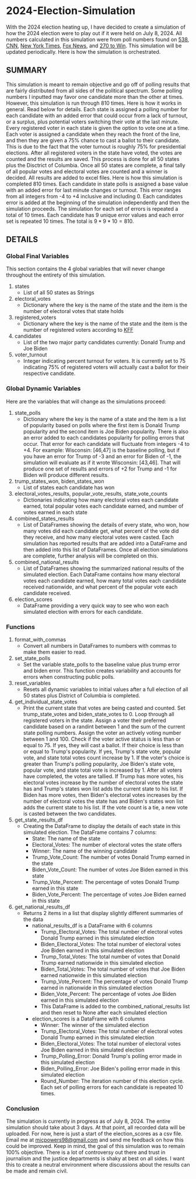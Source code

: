 # 2024-Election-Simulation
With the 2024 election heating up, I have decided to create a simulation of how the 2024 election were to play out if it were held on July 8, 2024. All numbers calculated in this simulation were from poll numbers found on [538](https://projects.fivethirtyeight.com/polls/president-general/2024/), [CNN](https://www.cnn.com/election/2024), [New York Times](https://www.nytimes.com/interactive/2024/us/elections/polls-president.html), [Fox News](https://www.foxnews.com/elections/2024/primary-results/voter-analysis), and [270 to Win](https://www.270towin.com/2024-presidential-election-polls/). This simulation will be updated periodically. Here is how the simulation is orchestrated. 
## SUMMARY
This simulation is meant to remain objective and go off of polling results that are fairly distributed from all sides of the political spectrum. Some polling numbers I inputted may favor one candidate more than the other at times. However, this simulation is run through 810 times. Here is how it works in general. Read below for details. Each state is assigned a polling number for each candidate with an added error that could occur from a lack of turnout, or a surplus, plus potential voters switching their vote at the last minute. Every registered voter in each state is given the option to vote one at a time. Each voter is assigned a candidate when they reach the front of the line, and then they are given a 75% chance to cast a ballot to their candidate. This is due to the fact that the voter turnout is roughly 75% for presidential elections. After all registered voters in the state have voted, the votes are counted and the results are saved. This process is done for all 50 states plus the Disctrict of Columbia. Once all 50 states are complete, a final tally of all popular votes and electoral votes are counted and a winner is decided. All results are added to excel files. Here is how this simulation is completed 810 times. Each candidate in state polls is assigned a base value with an added error for last minute changes or turnout. This error ranges from all integers from -4 to +4 inclusive and including 0. Each candidates error is added at the beginning of the simulation independently and then the simulation proceeds. The simulation for each set of errors is repeated a total of 10 times. Each candidate has 9 unique error values and each error set is repeated 10 times. The total is $`9*9*10=810`$.
## DETAILS
### Global Final Variables
This section contains the 4 global variables that will never change throughout the entirety of this simulation.
1. states
     * List of all 50 states as Strings
2. electoral_votes
     * Dictionary where the key is the name of the state and the item is the number of electoral votes that state holds
3. registered_voters
     * Dictionary where the key is the name of the state and the item is the number of registered voters according to [KFF](https://www.kff.org/other/state-indicator/number-of-voters-and-voter-registration-in-thousands-as-a-share-of-the-voter-population/?currentTimeframe=0&sortModel=%7B%22colId%22:%22Location%22,%22sort%22:%22asc%22%7D)
4. candidates
     * List of the two major party candidates currently: Donald Trump and Joe Biden
5. voter_turnout
     * Integer indicating percent turnout for voters. It is currently set to 75 indicating 75% of registered voters will actually cast a ballot for their respective candidate.

### Global Dynamic Variables
Here are the variables that will change as the simulations proceed:
1. state_polls
    * Dictionary where the key is the name of a state and the item is a list of popularity based on polls where the first item is Donald Trump popularity and the second item is Joe Biden popularity. There is also an error added to each candidates popularity for polling errors that occur. That error for each candidate will fluctuate from integers -4 to +4. For example: Wisconsin: [46,47] is the baseline polling, but if you have an error for Trump of -3 and an error for Biden of -1, the simulation will evaluate as if it wrote Wisconsin: [43,46]. That will produce one set of results and errors of +2 for Trump and -1 for Biden will produce different results. 
2. trump_states_won, biden_states_won
    * List of states each candidate has won
3. electoral_votes_results, popular_vote_results, state_vote_counts
    * Dictionaries indicating how many electoral votes each candidate earned, total popular votes each candidate earned, and number of votes earned in each state
4. combined_states_results
    * List of DataFrames showing the details of every state, who won, how many votes did each candidate get, what percent of the vote did they receive, and how many electoral votes were casted. Each simulation has reported results that are added into a DataFrame and then added into this list of DataFrames. Once all election simulations are complete, further analysis will be completed on this.
5. combined_national_results
    * List of DataFrames showing the summarized national results of the simulated election. Each DataFrame contains how many electoral votes each candidate earned, how many total votes each candidate received nationwide, and what percent of the popular vote each candidate received.
6. election_scores
    * DataFrame providing a very quick way to see who won each simulated election with errors for each candidate.
### Functions
1. format_with_commas
    * Convert all numbers in DataFrames to numbers with commas to make them easier to read.
2. set_state_polls
    * Set the variable state_polls to the baseline value plus trump error and biden error. This function creates variability and accounts for errors when constructing public polls.
3. reset_variables
    * Resets all dynamic variables to initial values after a full election of all 50 states plus District of Columbia is completed.
4. get_individual_state_votes
    * Print the current state that votes are being casted and counted. Set trump_state_votes and biden_state_votes to 0. Loop through all registered voters in the state. Assign a voter their preferred candidate based on a randint between 1 and the sum of the current state polling numbers. Assign the voter an actively voting number between 1 and 100. Check if the voter active status is less than or equal to 75. If yes, they will cast a ballot. If their choice is less than or equal to Trump's popularity. If yes, Trump's state vote, popular vote, and state total votes count increase by 1. If the voter's choice is greater than Trump's polling popularity, Joe Biden's state vote, popular vote, and state total vote is increased by 1. After all voters have completed, the votes are tallied. If Trump has more votes, his electoral votes increase by the number of electoral votes the state has and Trump's states won list adds the current state to his list. If Biden has more votes, then Biden's electoral votes increases by the number of electoral votes the state has and Biden's states won list adds the current state to his list. If the vote count is a tie, a new vote is casted between the two candidates.
5. get_state_results_df
    * Creating the DataFrame to display the details of each state in this simulated election. The DataFrame contains 7 columns:
        - State: The name of the state
        - Electoral_Votes: The number of electoral votes the state offers
        - Winner: The name of the winning candidate
        - Trump_Vote_Count: The number of votes Donald Trump earned in the state
        - Biden_Vote_Count: The number of votes Joe Biden earned in this state
        - Trump_Vote_Percent: The percentage of votes Donald Trump earned in this state
        - Biden_Vote_Percent: The percentage of votes Joe Biden earned in this state
6. get_national_results_df
    * Returns 2 items in a list that display slightly different summaries of the data
        - national_results_df is a DataFrame with 6 columns
            * Trump_Electoral_Votes: The total number of electoral votes Donald Trump earned in this simulated election
            * Biden_Electoral_Votes: The total number of electoral votes Joe Biden earned in this simulated election
            * Trump_Total_Votes: The total number of votes that Donald Trump earned nationwide in this simulated election
            * Biden_Total_Votes: The total number of votes that Joe Biden earned nationwide in this simulated election
            * Trump_Vote_Percent: The percentage of votes Donald Trump earned in nationwide in this simulated election
            * Biden_Vote_Percent: The percentage of votes Joe Biden earned in this simulated election
            * This DataFrame is added to the combined_national_results list and then reset to None after each simulated election
        - election_scores is a DataFrame with 6 columns
            * Winner: The winner of the simulated election
            * Trump_Electoral_Votes: The total number of electoral votes Donald Trump earned in this simulated election
            * Biden_Electoral_Votes: The total number of electoral votes Joe Biden earned in this simulated election
            * Trump_Polling_Error: Donald Trump's polling error made in this simulated election
            * Biden_Polling_Error: Joe Biden's polling error made in this simulated election
            * Round_Number: The iteration number of this election cycle. Each set of polling errors for each candidate is repeated 10 times.
### Conclusion
The simulation is currently in progress as of July 8, 2024. The entire simulation should take about 3 days. At that point, all recorded data will be uploaded. For now, here is just a start of the election_scores as a csv file. Email me at <micpowers98@gmail.com> and send me feedback on how this could be improved. Keep in mind, the goal of this simulation was to remain 100% objective. There is a lot of controversy out there and trust in journalism and the justice departments is shaky at best on all sides. I want this to create a neutral environment where discussions about the results can be made and remain civil.
